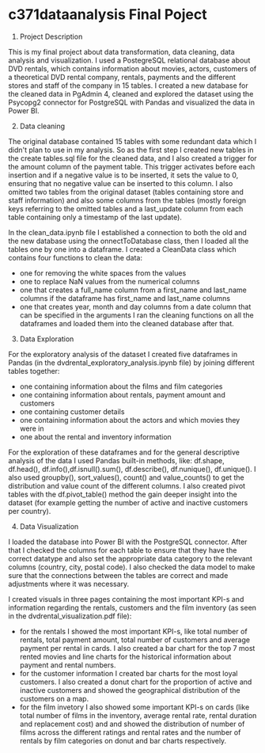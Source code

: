 # c371dataanalysis Final Poject

1. Project Description

This is my final project about data transformation, data cleaning, data analysis and visualization. I used a PostegreSQL relational database about DVD rentals, which contains information about movies, actors, customers of a theoretical DVD rental company, rentals, payments and the different stores and staff of the company in 15 tables. I created a new database for the cleaned data in PgAdmin 4, cleaned and explored the dataset using the Psycopg2 connector for PostgreSQL with Pandas and visualized the data in Power BI.


2. Data cleaning

The original database contained 15 tables with some redundant data which I didn't plan to use in my analysis. So as the first step I created new tables in the create tables.sql file for the cleaned data, and I also created a trigger for the amount column of the payment table. This trigger activates before each insertion and if a negative value is to be inserted, it sets the value to 0, ensuring that no negative value can be inserted to this column. I also omitted two tables from the original dataset (tables containing store and staff information) and also some columns from the tables (mostly foreign keys referring to the omitted tables and a last_update column 
from each table containing only a timestamp of the last update).

In the clean_data.ipynb file I established a connection to both the old and the new database using the onnectToDatabase class, then I loaded all the tables one by one into a dataframe. I created a CleanData class which contains four functions to clean the data:
- one for removing the white spaces from the values
- one to replace NaN values from the numerical columns
- one that creates a full_name column from a first_name and last_name columns if the dataframe has first_name and last_name columns
- one that creates year, month and day columns from a date column that can be specified in the arguments
I ran the cleaning functions on all the dataframes and loaded them into the cleaned database after that.


3. Data Exploration

For the exploratory analysis of the dataset I created five dataframes in Pandas (in the dvdrental_exploratory_analysis.ipynb file) by joining different tables together: 
-	one containing information about the films and film categories
-	one containing information about rentals, payment amount and customers
-	one containing customer details
-	one containing information about the actors and which movies they were in
-	one about the rental and inventory information

For the exploration of these dataframes and for the general descriptive analysis of the data I used Pandas built-in methods, like: df.shape, df.head(), df.info(),df.isnull().sum(), df.describe(), df.nunique(), df.unique(). I also used groupby(), sort_values(), count() and value_counts() to get the distribution and value count of the different columns. I also created pivot tables with the df.pivot_table()
 method the gain deeper insight into the dataset (for example getting the number of active and inactive customers per country).
 

4. Data Visualization

I loaded the database into Power BI with the PostgreSQL connector. After that I checked the columns for each table to ensure that they have the correct datatype and also set the appropriate data category to the relevant columns (country, city, postal code). I also checked the data model to make sure that the connections between the tables are correct and made adjustments where it was necessary.

I created visuals in three pages containing the most important KPI-s and information regarding the rentals, customers and the film inventory (as seen in the dvdrental_visualization.pdf file):
- for the rentals I showed the most important KPI-s, like total number of rentals, total payment amount, total number of customers and average payment per rental in cards. I also created a bar chart for the top 7 most rented movies and line charts for the historical information about payment and rental numbers.
- for the customer information I created bar charts for the most loyal customers. I also created a donut chart for the proportion of active and inactive customers and showed the geographical distribution of the customers on a map.
- for the film invetory I also showed some important KPI-s on cards (like total number of films in the inventory, average rental rate, rental duration and replacement cost) and and showed the distribution of number of films across the different ratings and rental rates and the number of rentals by film categories on donut and bar charts respectively.
